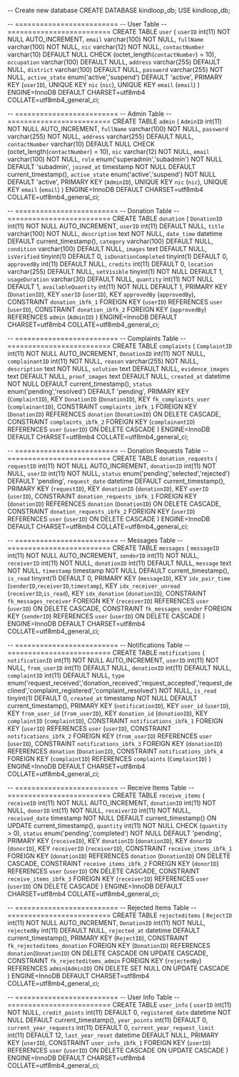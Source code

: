 -- Create new database
CREATE DATABASE kindloop_db;
USE kindloop_db;

-- =========================
-- User Table
-- =========================
CREATE TABLE `user` (
  `userID` int(11) NOT NULL AUTO_INCREMENT,
  `email` varchar(100) NOT NULL,
  `fullName` varchar(100) NOT NULL,
  `nic` varchar(12) NOT NULL,
  `contactNumber` varchar(10) DEFAULT NULL CHECK (octet_length(`contactNumber`) = 10),
  `occupation` varchar(100) DEFAULT NULL,
  `address` varchar(255) DEFAULT NULL,
  `district` varchar(100) DEFAULT NULL,
  `password` varchar(255) NOT NULL,
  `active_state` enum('active','suspend') DEFAULT 'active',
  PRIMARY KEY (`userID`),
  UNIQUE KEY `nic` (`nic`),
  UNIQUE KEY `email` (`email`)
) ENGINE=InnoDB DEFAULT CHARSET=utf8mb4 COLLATE=utf8mb4_general_ci;

-- =========================
-- Admin Table
-- =========================
CREATE TABLE `admin` (
  `AdminID` int(11) NOT NULL AUTO_INCREMENT,
  `fullName` varchar(100) NOT NULL,
  `password` varchar(255) NOT NULL,
  `address` varchar(255) DEFAULT NULL,
  `contactNumber` varchar(10) DEFAULT NULL CHECK (octet_length(`contactNumber`) = 10),
  `nic` varchar(12) NOT NULL,
  `email` varchar(100) NOT NULL,
  `role` enum('superadmin','subadmin') NOT NULL DEFAULT 'subadmin',
  `joined_at` timestamp NOT NULL DEFAULT current_timestamp(),
  `active_state` enum('active','suspend') NOT NULL DEFAULT 'active',
  PRIMARY KEY (`AdminID`),
  UNIQUE KEY `nic` (`nic`),
  UNIQUE KEY `email` (`email`)
) ENGINE=InnoDB DEFAULT CHARSET=utf8mb4 COLLATE=utf8mb4_general_ci;

-- =========================
-- Donation Table
-- =========================
CREATE TABLE `donation` (
  `DonationID` int(11) NOT NULL AUTO_INCREMENT,
  `userID` int(11) DEFAULT NULL,
  `title` varchar(100) NOT NULL,
  `description` text NOT NULL,
  `date_time` datetime DEFAULT current_timestamp(),
  `category` varchar(100) DEFAULT NULL,
  `condition` varchar(100) DEFAULT NULL,
  `images` text DEFAULT NULL,
  `isVerified` tinyint(1) DEFAULT 0,
  `isDonationCompleted` tinyint(1) DEFAULT 0,
  `approvedBy` int(11) DEFAULT NULL,
  `credits` int(11) DEFAULT 0,
  `location` varchar(255) DEFAULT NULL,
  `setVisible` tinyint(1) NOT NULL DEFAULT 1,
  `usageDuration` varchar(30) DEFAULT NULL,
  `quantity` int(11) NOT NULL DEFAULT 1,
  `availableQuantity` int(11) NOT NULL DEFAULT 1,
  PRIMARY KEY (`DonationID`),
  KEY `userID` (`userID`),
  KEY `approvedBy` (`approvedBy`),
  CONSTRAINT `donation_ibfk_1` FOREIGN KEY (`userID`) REFERENCES `user` (`userID`),
  CONSTRAINT `donation_ibfk_2` FOREIGN KEY (`approvedBy`) REFERENCES `admin` (`AdminID`)
) ENGINE=InnoDB DEFAULT CHARSET=utf8mb4 COLLATE=utf8mb4_general_ci;

-- =========================
-- Complaints Table
-- =========================
CREATE TABLE `complaints` (
  `ComplaintID` int(11) NOT NULL AUTO_INCREMENT,
  `DonationID` int(11) NOT NULL,
  `complainantID` int(11) NOT NULL,
  `reason` varchar(255) NOT NULL,
  `description` text NOT NULL,
  `solution` text DEFAULT NULL,
  `evidence_images` text DEFAULT NULL,
  `proof_images` text DEFAULT NULL,
  `created_at` datetime NOT NULL DEFAULT current_timestamp(),
  `status` enum('pending','resolved') DEFAULT 'pending',
  PRIMARY KEY (`ComplaintID`),
  KEY `DonationID` (`DonationID`),
  KEY `fk_complaints_user` (`complainantID`),
  CONSTRAINT `complaints_ibfk_1` FOREIGN KEY (`DonationID`) REFERENCES `donation` (`DonationID`) ON DELETE CASCADE,
  CONSTRAINT `complaints_ibfk_2` FOREIGN KEY (`complainantID`) REFERENCES `user` (`userID`) ON DELETE CASCADE
) ENGINE=InnoDB DEFAULT CHARSET=utf8mb4 COLLATE=utf8mb4_general_ci;

-- =========================
-- Donation Requests Table
-- =========================
CREATE TABLE `donation_requests` (
  `requestID` int(11) NOT NULL AUTO_INCREMENT,
  `donationID` int(11) NOT NULL,
  `userID` int(11) NOT NULL,
  `status` enum('pending','selected','rejected') DEFAULT 'pending',
  `request_date` datetime DEFAULT current_timestamp(),
  PRIMARY KEY (`requestID`),
  KEY `donationID` (`donationID`),
  KEY `userID` (`userID`),
  CONSTRAINT `donation_requests_ibfk_1` FOREIGN KEY (`donationID`) REFERENCES `donation` (`DonationID`) ON DELETE CASCADE,
  CONSTRAINT `donation_requests_ibfk_2` FOREIGN KEY (`userID`) REFERENCES `user` (`userID`) ON DELETE CASCADE
) ENGINE=InnoDB DEFAULT CHARSET=utf8mb4 COLLATE=utf8mb4_general_ci;

-- =========================
-- Messages Table
-- =========================
CREATE TABLE `messages` (
  `messageID` int(11) NOT NULL AUTO_INCREMENT,
  `senderID` int(11) NOT NULL,
  `receiverID` int(11) NOT NULL,
  `donationID` int(11) DEFAULT NULL,
  `message` text NOT NULL,
  `timestamp` timestamp NOT NULL DEFAULT current_timestamp(),
  `is_read` tinyint(1) DEFAULT 0,
  PRIMARY KEY (`messageID`),
  KEY `idx_pair_time` (`senderID`,`receiverID`,`timestamp`),
  KEY `idx_receiver_unread` (`receiverID`,`is_read`),
  KEY `idx_donation` (`donationID`),
  CONSTRAINT `fk_messages_receiver` FOREIGN KEY (`receiverID`) REFERENCES `user` (`userID`) ON DELETE CASCADE,
  CONSTRAINT `fk_messages_sender` FOREIGN KEY (`senderID`) REFERENCES `user` (`userID`) ON DELETE CASCADE
) ENGINE=InnoDB DEFAULT CHARSET=utf8mb4 COLLATE=utf8mb4_general_ci;

-- =========================
-- Notifications Table
-- =========================
CREATE TABLE `notifications` (
  `notificationID` int(11) NOT NULL AUTO_INCREMENT,
  `userID` int(11) NOT NULL,
  `from_userID` int(11) DEFAULT NULL,
  `donationID` int(11) DEFAULT NULL,
  `complaintID` int(11) DEFAULT NULL,
  `type` enum('request_received','donation_received','request_accepted','request_declined','complaint_registered','complaint_resolved') NOT NULL,
  `is_read` tinyint(1) DEFAULT 0,
  `created_at` timestamp NOT NULL DEFAULT current_timestamp(),
  PRIMARY KEY (`notificationID`),
  KEY `user_id` (`userID`),
  KEY `from_user_id` (`from_userID`),
  KEY `donation_id` (`donationID`),
  KEY `complaintID` (`complaintID`),
  CONSTRAINT `notifications_ibfk_1` FOREIGN KEY (`userID`) REFERENCES `user` (`userID`),
  CONSTRAINT `notifications_ibfk_2` FOREIGN KEY (`from_userID`) REFERENCES `user` (`userID`),
  CONSTRAINT `notifications_ibfk_3` FOREIGN KEY (`donationID`) REFERENCES `donation` (`DonationID`),
  CONSTRAINT `notifications_ibfk_4` FOREIGN KEY (`complaintID`) REFERENCES `complaints` (`ComplaintID`)
) ENGINE=InnoDB DEFAULT CHARSET=utf8mb4 COLLATE=utf8mb4_general_ci;

-- =========================
-- Receive Items Table
-- =========================
CREATE TABLE `receive_items` (
  `receiveID` int(11) NOT NULL AUTO_INCREMENT,
  `donationID` int(11) NOT NULL,
  `donorID` int(11) NOT NULL,
  `receiverID` int(11) NOT NULL,
  `received_date` timestamp NOT NULL DEFAULT current_timestamp() ON UPDATE current_timestamp(),
  `quantity` int(11) NOT NULL CHECK (`quantity` > 0),
  `status` enum('pending','completed') NOT NULL DEFAULT 'pending',
  PRIMARY KEY (`receiveID`),
  KEY `donationID` (`donationID`),
  KEY `donorID` (`donorID`),
  KEY `receiverID` (`receiverID`),
  CONSTRAINT `receive_items_ibfk_1` FOREIGN KEY (`donationID`) REFERENCES `donation` (`DonationID`) ON DELETE CASCADE,
  CONSTRAINT `receive_items_ibfk_2` FOREIGN KEY (`donorID`) REFERENCES `user` (`userID`) ON DELETE CASCADE,
  CONSTRAINT `receive_items_ibfk_3` FOREIGN KEY (`receiverID`) REFERENCES `user` (`userID`) ON DELETE CASCADE
) ENGINE=InnoDB DEFAULT CHARSET=utf8mb4 COLLATE=utf8mb4_general_ci;

-- =========================
-- Rejected Items Table
-- =========================
CREATE TABLE `rejecteditems` (
  `RejectID` int(11) NOT NULL AUTO_INCREMENT,
  `DonationID` int(11) NOT NULL,
  `rejectedBy` int(11) DEFAULT NULL,
  `rejected_at` datetime DEFAULT current_timestamp(),
  PRIMARY KEY (`RejectID`),
  CONSTRAINT `fk_rejecteditems_donation`
      FOREIGN KEY (`DonationID`) REFERENCES `donation`(`DonationID`)
      ON DELETE CASCADE ON UPDATE CASCADE,
  CONSTRAINT `fk_rejecteditems_admin`
      FOREIGN KEY (`rejectedBy`) REFERENCES `admin`(`AdminID`)
      ON DELETE SET NULL ON UPDATE CASCADE
) ENGINE=InnoDB DEFAULT CHARSET=utf8mb4 COLLATE=utf8mb4_general_ci;

-- =========================
-- User Info Table
-- =========================
CREATE TABLE `user_info` (
  `userID` int(11) NOT NULL,
  `credit_points` int(11) DEFAULT 0,
  `registered_date` datetime NOT NULL DEFAULT current_timestamp(),
  `year_points` int(11) DEFAULT 0,
  `current_year_requests` int(11) DEFAULT 0,
  `current_year_request_limit` int(11) DEFAULT 12,
  `last_year_reset` datetime DEFAULT NULL,
  PRIMARY KEY (`userID`),
  CONSTRAINT `user_info_ibfk_1` FOREIGN KEY (`userID`) REFERENCES `user` (`userID`) ON DELETE CASCADE ON UPDATE CASCADE
) ENGINE=InnoDB DEFAULT CHARSET=utf8mb4 COLLATE=utf8mb4_general_ci;
